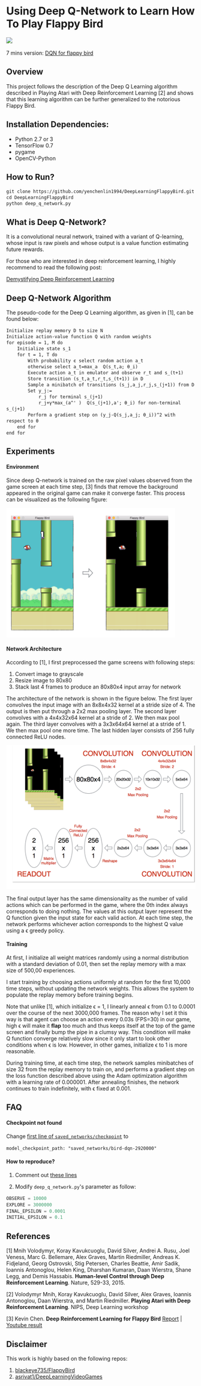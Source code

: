 # Using Deep Q-Network to Learn How To Play Flappy Bird

<img src="./images/flappy_bird_demp.gif" width="250">

7 mins version: [DQN for flappy bird](https://www.youtube.com/watch?v=THhUXIhjkCM)

## Overview
This project follows the description of the Deep Q Learning algorithm described in Playing Atari with Deep Reinforcement Learning [2] and shows that this learning algorithm can be further generalized to the notorious Flappy Bird.

## Installation Dependencies:
* Python 2.7 or 3
* TensorFlow 0.7
* pygame
* OpenCV-Python

## How to Run?
```
git clone https://github.com/yenchenlin1994/DeepLearningFlappyBird.git
cd DeepLearningFlappyBird
python deep_q_network.py
```

## What is Deep Q-Network?
It is a convolutional neural network, trained with a variant of Q-learning, whose input is raw pixels and whose output is a value function estimating future rewards.

For those who are interested in deep reinforcement learning, I highly recommend to read the following post:

[Demystifying Deep Reinforcement Learning](http://www.nervanasys.com/demystifying-deep-reinforcement-learning/)

## Deep Q-Network Algorithm

The pseudo-code for the Deep Q Learning algorithm, as given in [1], can be found below:

```
Initialize replay memory D to size N
Initialize action-value function Q with random weights
for episode = 1, M do
    Initialize state s_1
    for t = 1, T do
        With probability ϵ select random action a_t
        otherwise select a_t=max_a  Q(s_t,a; θ_i)
        Execute action a_t in emulator and observe r_t and s_(t+1)
        Store transition (s_t,a_t,r_t,s_(t+1)) in D
        Sample a minibatch of transitions (s_j,a_j,r_j,s_(j+1)) from D
        Set y_j:=
            r_j for terminal s_(j+1)
            r_j+γ*max_(a^' )  Q(s_(j+1),a'; θ_i) for non-terminal s_(j+1)
        Perform a gradient step on (y_j-Q(s_j,a_j; θ_i))^2 with respect to θ
    end for
end for
```

## Experiments

#### Environment
Since deep Q-network is trained on the raw pixel values observed from the game screen at each time step, [3] finds that remove the background appeared in the original game can make it converge faster. This process can be visualized as the following figure:

<img src="./images/preprocess.png" width="450">

#### Network Architecture
According to [1], I first preprocessed the game screens with following steps:

1. Convert image to grayscale
2. Resize image to 80x80
3. Stack last 4 frames to produce an 80x80x4 input array for network

The architecture of the network is shown in the figure below. The first layer convolves the input image with an 8x8x4x32 kernel at a stride size of 4. The output is then put through a 2x2 max pooling layer. The second layer convolves with a 4x4x32x64 kernel at a stride of 2. We then max pool again. The third layer convolves with a 3x3x64x64 kernel at a stride of 1. We then max pool one more time. The last hidden layer consists of 256 fully connected ReLU nodes.

<img src="./images/network.png">

The final output layer has the same dimensionality as the number of valid actions which can be performed in the game, where the 0th index always corresponds to doing nothing. The values at this output layer represent the Q function given the input state for each valid action. At each time step, the network performs whichever action corresponds to the highest Q value using a ϵ greedy policy.


#### Training
At first, I initialize all weight matrices randomly using a normal distribution with a standard deviation of 0.01, then set the replay memory with a max size of 500,00 experiences.

I start training by choosing actions uniformly at random for the first 10,000 time steps, without updating the network weights. This allows the system to populate the replay memory before training begins.

Note that unlike [1], which initialize ϵ = 1, I linearly anneal ϵ from 0.1 to 0.0001 over the course of the next 3000,000 frames. The reason why I set it this way is that agent can choose an action every 0.03s (FPS=30) in our game, high ϵ will make it **flap** too much and thus keeps itself at the top of the game screen and finally bump the pipe in a clumsy way. This condition will make Q function converge relatively slow since it only start to look other conditions when ϵ is low.
However, in other games, initialize ϵ to 1 is more reasonable.

During training time, at each time step, the network samples minibatches of size 32 from the replay memory to train on, and performs a gradient step on the loss function described above using the Adam optimization algorithm with a learning rate of 0.000001. After annealing finishes, the network continues to train indefinitely, with ϵ fixed at 0.001.

## FAQ

#### Checkpoint not found
Change [first line of `saved_networks/checkpoint`](https://github.com/yenchenlin1994/DeepLearningFlappyBird/blob/master/saved_networks/checkpoint#L1) to 

`model_checkpoint_path: "saved_networks/bird-dqn-2920000"`

#### How to reproduce?
1. Comment out [these lines](https://github.com/yenchenlin1994/DeepLearningFlappyBird/blob/master/deep_q_network.py#L108-L112)

2. Modify `deep_q_network.py`'s parameter as follow:
```python
OBSERVE = 10000
EXPLORE = 3000000
FINAL_EPSILON = 0.0001
INITIAL_EPSILON = 0.1
```

## References

[1] Mnih Volodymyr, Koray Kavukcuoglu, David Silver, Andrei A. Rusu, Joel Veness, Marc G. Bellemare, Alex Graves, Martin Riedmiller, Andreas K. Fidjeland, Georg Ostrovski, Stig Petersen, Charles Beattie, Amir Sadik, Ioannis Antonoglou, Helen King, Dharshan Kumaran, Daan Wierstra, Shane Legg, and Demis Hassabis. **Human-level Control through Deep Reinforcement Learning**. Nature, 529-33, 2015.

[2] Volodymyr Mnih, Koray Kavukcuoglu, David Silver, Alex Graves, Ioannis Antonoglou, Daan Wierstra, and Martin Riedmiller. **Playing Atari with Deep Reinforcement Learning**. NIPS, Deep Learning workshop

[3] Kevin Chen. **Deep Reinforcement Learning for Flappy Bird** [Report](http://cs229.stanford.edu/proj2015/362_report.pdf) | [Youtube result](https://youtu.be/9WKBzTUsPKc)

## Disclaimer
This work is highly based on the following repos:

1. [blackeye735/FlappyBird](https://github.com/blackeye735/Udacity-Deep-Learning-Nanodegree-Workspace/tree/master/Intro%20to%20deep%20Learning/Deep%20Learning%20Flappy%20Bird)
2. [asrivat1/DeepLearningVideoGames](https://github.com/asrivat1/DeepLearningVideoGames)
